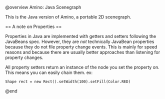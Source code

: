 @overview Amino: Java Scenegraph

This is the Java version of Amino, a portable 2D scenegraph.

== A note on Properties ==

Properties in Java are implemented with getters and setters following the
JavaBeans spec. However, they are *not* technically JavaBean properties because
they do not file property change events. This is mainly for speed reasons and
because there are usually better approaches than listening for property changes.

All property setters return an instance of the node you set the property on. 
This means you can easily chain them. ex:

    Shape rect = new Rect().setWidth(100).setFill(Color.RED)

@end


